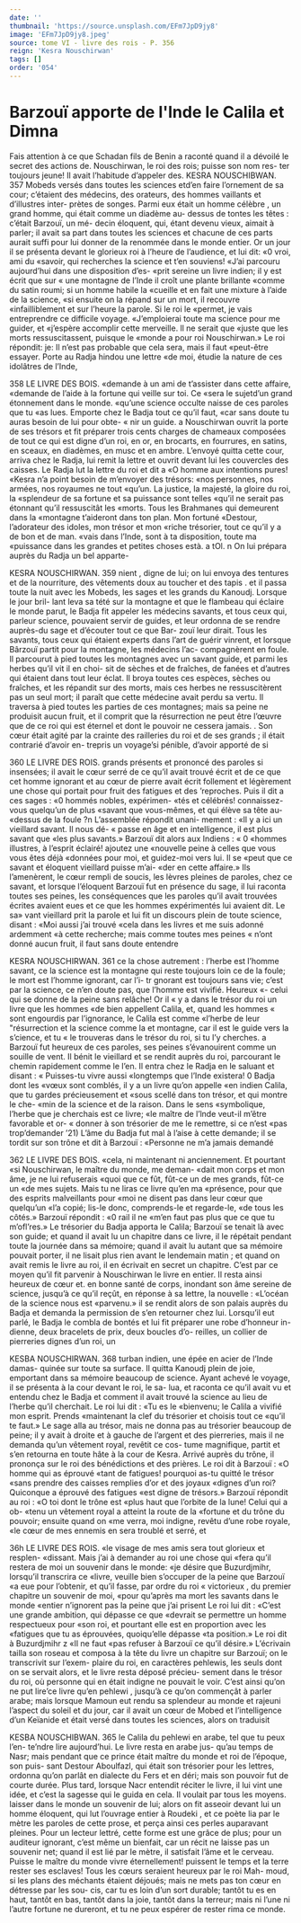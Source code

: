 ```yaml
---
date: ''
thumbnail: 'https://source.unsplash.com/EFm7JpD9jy8'
image: 'EFm7JpD9jy8.jpeg'
source: tome VI - livre des rois - P. 356
reign: 'Kesra Nouschirwan'
tags: []
order: '054'
---
```


# Barzouï apporte de l'Inde le Calila et Dimna

Fais attention à ce que Schadan fils de Benin a raconté quand il a dévoilé le secret des actions de.
Nouschirwan, le roi des rois; puisse son nom res- ter toujours jeune! Il avait l’habitude d’appeler des.
KESRA NOUSCHIBWAN. 357 Mobeds versés dans toutes les sciences etd’en faire
l’ornement de sa cour; c’étaient des médecins, des
orateurs, des hommes vaillants et d’illustres inter- prètes de songes. Parmi eux était un homme célèbre ,
un grand homme, qui était comme un diadème au- dessus de tontes les têtes : c’était Barzouï, un mé-
decin éloquent, qui, étant devenu vieux, aimait à parler; il avait sa part dans toutes les sciences et chacune de ces parts aurait suffi pour lui donner de la renommée dans le monde entier.
Or un jour il se présenta devant le glorieux roi à l’heure de l’audience, et lui dit: «0 vroi, ami du «savoir, qui recherches la science et t’en souviens! «J’ai parcouru aujourd’hui dans une disposition d’es-
«prit sereine un livre indien; il y est écrit que sur « une montagne de l’Inde il croît une plante brillante
«comme du satin roumi; si un homme habile la «cueille et en fait une mixture à l’aide de la science,
«si ensuite on la répand sur un mort, il recouvre «infailliblement et sur l’heure la parole. Si le roi le «permet, je vais entreprendre ce difficile voyage. «J’emploierai toute ma science pour me guider, et «j’espère accomplir cette merveille. ll ne serait que «juste que les morts ressuscitassent, puisque le «monde a pour roi Nouschirwan.» Le roi répondit:
je: Il n’est pas probable que cela sera, mais il faut «peut-être essayer. Porte au Radja hindou une lettre «de moi, étudie la nature de ces idolâtres de l’Inde,

358 LE LIVRE DES BOIS.
«demande à un ami de t’assister dans cette affaire, «demande de l’aide à la fortune qui veille sur toi. Ce «sera le sujetd’un grand étonnement dans le monde. «qu’une science occulte naisse de ces paroles que tu «as lues. Emporte chez le Badja tout ce qu’il faut, «car sans doute tu auras besoin de lui pour obte- « nir un guide. a
Nouschirwan ouvrit la porte de ses trésors et fit
préparer trois cents charges de chameaux composées
de tout ce qui est digne d’un roi, en or, en brocarts,
en fourrures, en satins, en sceaux, en diadèmes, en
musc et en ambre. L’envoyé quitta cette cour, arriva
chez le Radja, lui remit la lettre et ouvrit devant
lui les couvercles des caisses. Le Radja lut la lettre
du roi et dit a «O homme aux intentions pures! «Kesra n’a point besoin de m’envoyer des trésors:
«nos personnes, nos armées, nos royaumes ne tout
«qu’un. La justice, la majesté, la gloire du roi, la
«splendeur de sa fortune et sa puissance sont telles «qu’il ne serait pas étonnant qu’il ressuscitât les
«morts. Tous les Brahmanes qui demeurent dans la «montagne t’aideront dans ton plan. Mon fortuné «Destour, l’adorateur des idoles, mon trésor et mon «riche trésorier, tout ce qu’il y a de bon et de man.
«vais dans l’Inde, sont à ta disposition, toute ma «puissance dans les grandes et petites choses està. a tOl. n
On lui prépara auprès du Radja un bel apparte-

KESRA NOUSCHIRWAN. 359 nient , digne de lui; on lui envoya des tentures et de
la nourriture, des vêtements doux au toucher et des tapis . et il passa toute la nuit avec les Mobeds, les sages et les grands du Kanoudj. Lorsque le jour bril-
lant leva sa tété sur la montagne et que le flambeau
qui éclaire le monde parut, le Badja fit appeler les médecins savants, et tous ceux qui, parleur science, pouvaient servir de guides, et leur ordonna de se
rendre auprès-du sage et d’écouter tout ce que Bar-
zouï leur dirait. Tous les savants, tous ceux qui étaient experts dans l’art de guérir vinrent, et lorsque Bârzouï partit pour la montagne, les médecins l’ac-
compagnèrent en foule.
Il parcourut à pied toutes les montagnes avec un
savant guide, et parmi les herbes qu’il vit il en choi- sit de sèches et de fraîches, de fanées et d’autres
qui étaient dans tout leur éclat. Il broya toutes ces espèces, sèches ou fraîches, et les répandit sur des
morts, mais ces herbes ne ressuscitèrent pas un seul mort; il paraît que cette médecine avait perdu sa vertu. Il traversa à pied toutes les parties de ces montagnes; mais sa peine ne produisit aucun fruit, et il comprit que la résurrection ne peut être l’œuvre
que de ce roi qui est éternel et dont le pouvoir ne
cessera jamais. .
Son cœur était agité par la crainte des railleries
du roi et de ses grands ; il était contrarié d’avoir en- trepris un voyage’si pénible, d’avoir apporté de si

360 LE LIVRE DES ROIS.
grands présents et prononcé des paroles si insensées;
il avait le cœur serré de ce qu’il avait trouvé écrit et
de ce que cet homme ignorant et au cœur de pierre avait écrit follement et légèrement une chose qui portait pour fruit des fatigues et des ’reproches. Puis
il dit a ces sages : «0 hommés nobles, expérimen-
«tés et célébrés! connaissez-vous quelqu’un de plus
«savant que vous-mêmes, et qui élève sa tête au- «dessus de la foule ?n L’assemblée répondit unani- mement : «Il y a ici un vieillard savant. Il nous dé- « passe en âge et en intelligence, il est plus savant que «les plus savants.» Barzouï dit alors aux Indiens : « 0 «hommes illustres, à l’esprit éclairé! ajoutez une «nouvelle peine à celles que vous vous êtes déjà «données pour moi, et guidez-moi vers lui. Il se «peut que ce savant et éloquent vieillard puisse m’ai- «der en cette affaire.»
Ils l’amenèrent, le cœur rempli de soucis, les lèvres pleines de paroles, chez ce savant, et lorsque l’éloquent Barzouï fut en présence du sage, il lui
raconta toutes ses peines, les conséquences que les paroles qu’il avait trouvées écrites avaient eues et ce
que les hommes expérimentés lui avaient dit. Le sa»
vant vieillard prit la parole et lui fit un discours plein de toute science, disant : «Moi aussi j’ai trouvé
«cela dans les livres et me suis adonné ardemment «à cette recherche; mais comme toutes mes peines « n’ont donné aucun fruit, il faut sans doute entendre

KESRA NOUSCHIRWAN. 361 ce la chose autrement : l’herbe est l’homme savant,
ce la science est la montagne qui reste toujours loin ce de la foule; le mort est l’homme ignorant, car l’i-
tr gnorant est toujours sans vie; c’est par la science,
ce n’en doute pas, que l’homme est vivifié. Heureux
«- celui qui se donne de la peine sans relâche! Or il
« y a dans le trésor du roi un livre que les hommes «de bien appellent Calila, et, quand les hommes « sont engourdis par l’ignorance, le Calila est comme «l’herbe de leur "résurrection et la science comme la
et montagne, car il est le guide vers la s’cience, et tu « le trouveras dans le trésor du roi, si tu l’y cherches. a
Barzouï fut heureux de ces paroles, ses peines s’évanouirent comme un souille de vent. Il bénit le
vieillard et se rendit auprès du roi, parcourant le chemin rapidement comme le l’en. Il entra chez le Radja en le saluant et disant : « Puisses-tu vivre aussi «longtemps que l’Inde existera! 0 Badja dont les «vœux sont comblés, il y a un livre qu’on appelle
«en indien Calila, que tu gardes précieusement et
«sous scellé dans ton trésor, et qui montre le che-
«min de la science et de la raison. Dans le sens «symbolique, l’herbe que je cherchais est ce livre;
«le maître de l’lnde veut-il m’être favorable et or-
« donner à son trésorier de me le remettre, si ce n’est
«pas trop’demander ’21) L’âme du Badja fut mal à
l’aise à cette demande; il se tordit sur son trône et dit à Barzouï : «Personne ne m’a jamais demandé

362 LE LIVRE DES BOIS.
«cela, ni maintenant ni anciennement. Et pourtant «si Nouschirwan, le maître du monde, me deman- «dait mon corps et mon âme, je ne lui refuserais «quoi que ce fût, fût-ce un de mes grands, fût-ce un
«de mes sujets. Mais tu ne liras ce livre qu’en ma «présence, pour que des esprits malveillants pour «moi ne disent pas dans leur cœur que quelqu’un
«l’a copié; lis-le donc, comprends-le et regarde-le,
«de tous les côtés.» Barzouï répondit : «0 rail il ne
«m’en faut pas plus que ce que tu m’ofl’res.»
Le trésorier du Badja apporta le Calila; Barzouï
se tenait là avec son guide; et quand il avait lu un chapitre dans ce livre, il le répétait pendant toute la journée dans sa mémoire; quand il avait lu autant
que sa mémoire pouvait porter, il ne lisait plus rien avant le lendemain matin ; et quand on avait remis le livre au roi, il en écrivait en secret un chapitre. C’est par ce moyen qu’il fit parvenir à Nouschirwan
le livre en entier. Il resta ainsi heureux de cœur et. en bonne santé de corps, inondant son âme sereine
de science, jusqu’à ce qu’il reçût, en réponse à sa
lettre, la nouvelle : «L’océan de la science nous est «parvenu.» il se rendit alors de son palais auprès
du Badja et demanda la permission de s’en retourner chez lui. Lorsqu’il eut parlé, le Badja le combla de bontés et lui fit préparer une robe d’honneur in- dienne, deux bracelets de prix, deux boucles d’o- reilles, un collier de pierreries dignes d’un roi, un

KESBA NOUSCHIRWAN. 368 turban indien, une épée en acier de l’Inde damas-
quinée sur toute sa surface.
Il quitta Kanoudj plein de joie, emportant dans
sa mémoire beaucoup de science. Ayant achevé le voyage, il se présenta à la cour devant le roi, le sa- lua, et raconta ce qu’il avait vu et entendu chez le Badja et comment il avait trouvé la science au lieu de l’herbe qu’il cherchait. Le roi lui dit : «Tu es le «bienvenu; le Calila a vivifié mon esprit. Prends «maintenant la clef du trésorier et choisis tout ce «qu’il te faut.» Le sage alla au trésor, mais ne donna
pas au trésorier beaucoup de peine; il y avait à droite et à gauche de l’argent et des pierreries, mais il ne demanda qu’un vêtement royal, revêtit ce cos- tume magnifique, partit et s’en retourna en toute hâte à la cour de Kesra. Arrivé auprès du trône, il prononça sur le roi des bénédictions et des prières.
Le roi dit à Barzouï : «O homme qui as éprouvé «tant de fatigues! pourquoi as-tu quitté le trésor «sans prendre des caisses remplies d’or et des joyaux «dignes d’un roi? Quiconque a éprouvé des fatigues
«est digne de trésors.»
Barzouï répondit au roi : «O toi dont le trône est «plus haut que l’orbite de la lune! Celui qui a ob- «tenu un vêtement royal a atteint la route de la «fortune et du trône du pouvoir; ensuite quand on «me verra, moi indigne, revêtu d’une robe royale,
«le cœur de mes ennemis en sera troublé et serré, et

36h LE LIVRE DES ROIS.
«le visage de mes amis sera tout glorieux et resplen- «dissant. Mais j’ai à demander au roi une chose qui «fera qu’il restera de moi un souvenir dans le monde:
«je désire que Buzurdjmihr, lorsqu’il transcrira ce «livre, veuille bien s’occuper de la peine que Barzouï
«a eue pour l’obtenir, et qu’il fasse, par ordre du roi
« victorieux , du premier chapitre un souvenir de moi, «pour qu’après ma mort les savants dans le monde «entier n’ignorent pas la peine que j’ai prisent Le
roi lui dit :
«C’est une grande ambition, qui dépasse ce que «devrait se permettre un homme respectueux pour «son roi, et pourtant elle est en proportion avec les «fatigues que tu as éprouvées, quoiqu’elle dépasse
«ta position.» Le roi dit à Buzurdjmihr z «Il ne faut
«pas refuser à Barzouï ce qu’il désire.» L’écrivain
tailla son roseau et composa à la tête du livre un chapitre sur Barzouï; on le transcrivit sur l’exem- plaire du roi, en caractères pehlewis, les seuls dont on se servait alors, et le livre resta déposé précieu- sement dans le trésor du roi, où personne qui en était indigne ne pouvait le voir.
C’est ainsi qu’on ne put lire’ce livre qu’en pehlewi ,
jusqu’à ce qu’on commençât à parler arabe; mais
lorsque Mamoun eut rendu sa splendeur au monde et rajeuni l’aspect du soleil et du jour, car il avait
un cœur de Mobed et l’intelligence d’un Keïanide et
était versé dans toutes les sciences, alors on traduisit

KESBA NOUSCHIBWAN. 365 le Calila du pehlewi en arabe, tel que tu peux l’en-
te’ndre lire aujourd’hui. Le livre resta en arabe jus-
qu’au temps de Nasr; mais pendant que ce prince était maître du monde et roi de l’époque, son puis-
sant Destour Aboulfazl, qui était son trésorier pour
les lettres, ordonna qu’on parlât en dialecte du Fers
et en déri; mais son pouvoir fut de courte durée.
Plus tard, lorsque Nacr entendit réciter le livre, il lui vint une idée, et c’est la sagesse qui le guida en cela.
Il voulait par tous les moyens. laisser dans le monde
un souvenir de lui; alors on fit asseoir devant lui un homme éloquent, qui lut l’ouvrage entier à Roudeki ,
et ce poète lia par le mètre les paroles de cette prose,
et perça ainsi ces perles auparavant pleines. Pour un lecteur lettré, cette forme est une grâce de plus; pour un auditeur ignorant, c’est même un bienfait,
car un récit ne laisse pas un souvenir net; quand il est lié par le mètre, il satisfait l’âme et le cerveau.
Puisse le maître du monde vivre éternellement! puissent le temps et la terre rester ses esclaves! Tous les cœurs seraient heureux par le roi Mah- moud, si les plans des méchants étaient déjoués;
mais ne mets pas ton cœur en détresse par les sou- cis, car tu es loin d’un sort durable; tantôt tu es en haut, tantôt en bas, tantôt dans la joie, tantôt
dans la terreur; mais ni l’une ni l’autre fortune ne
dureront, et tu ne peux espérer de rester rima ce monde.
